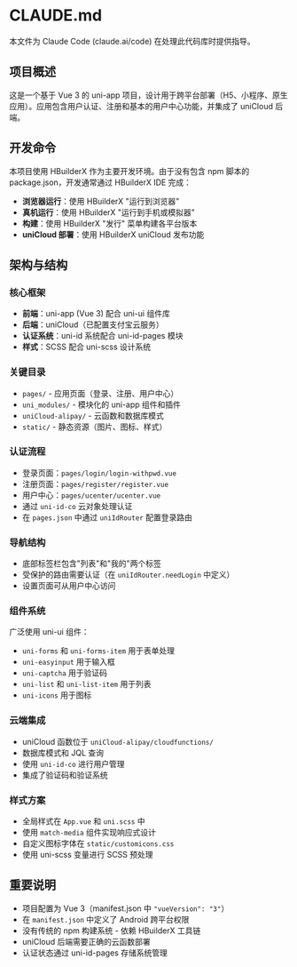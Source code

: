 # CLAUDE.md

本文件为 Claude Code (claude.ai/code) 在处理此代码库时提供指导。

## 项目概述

这是一个基于 Vue 3 的 uni-app 项目，设计用于跨平台部署（H5、小程序、原生应用）。应用包含用户认证、注册和基本的用户中心功能，并集成了 uniCloud 后端。

## 开发命令

本项目使用 HBuilderX 作为主要开发环境。由于没有包含 npm 脚本的 package.json，开发通常通过 HBuilderX IDE 完成：

- **浏览器运行**：使用 HBuilderX "运行到浏览器"
- **真机运行**：使用 HBuilderX "运行到手机或模拟器"
- **构建**：使用 HBuilderX "发行" 菜单构建各平台版本
- **uniCloud 部署**：使用 HBuilderX uniCloud 发布功能

## 架构与结构

### 核心框架
- **前端**：uni-app (Vue 3) 配合 uni-ui 组件库
- **后端**：uniCloud（已配置支付宝云服务）
- **认证系统**：uni-id 系统配合 uni-id-pages 模块
- **样式**：SCSS 配合 uni-scss 设计系统

### 关键目录
- `pages/` - 应用页面（登录、注册、用户中心）
- `uni_modules/` - 模块化的 uni-app 组件和插件
- `uniCloud-alipay/` - 云函数和数据库模式
- `static/` - 静态资源（图片、图标、样式）

### 认证流程
- 登录页面：`pages/login/login-withpwd.vue`
- 注册页面：`pages/register/register.vue`
- 用户中心：`pages/ucenter/ucenter.vue`
- 通过 `uni-id-co` 云对象处理认证
- 在 `pages.json` 中通过 `uniIdRouter` 配置登录路由

### 导航结构
- 底部标签栏包含"列表"和"我的"两个标签
- 受保护的路由需要认证（在 `uniIdRouter.needLogin` 中定义）
- 设置页面可从用户中心访问

### 组件系统
广泛使用 uni-ui 组件：
- `uni-forms` 和 `uni-forms-item` 用于表单处理
- `uni-easyinput` 用于输入框
- `uni-captcha` 用于验证码
- `uni-list` 和 `uni-list-item` 用于列表
- `uni-icons` 用于图标

### 云端集成
- uniCloud 函数位于 `uniCloud-alipay/cloudfunctions/`
- 数据库模式和 JQL 查询
- 使用 `uni-id-co` 进行用户管理
- 集成了验证码和验证系统

### 样式方案
- 全局样式在 `App.vue` 和 `uni.scss` 中
- 使用 `match-media` 组件实现响应式设计
- 自定义图标字体在 `static/customicons.css`
- 使用 uni-scss 变量进行 SCSS 预处理

## 重要说明

- 项目配置为 Vue 3（manifest.json 中 `"vueVersion": "3"`）
- 在 `manifest.json` 中定义了 Android 跨平台权限
- 没有传统的 npm 构建系统 - 依赖 HBuilderX 工具链
- uniCloud 后端需要正确的云函数部署
- 认证状态通过 uni-id-pages 存储系统管理